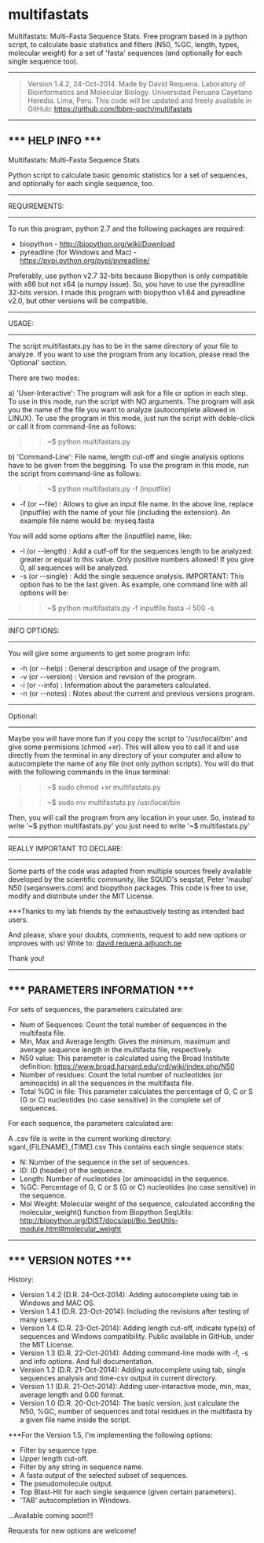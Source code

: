 multifastats
============

Multifastats: Multi-Fasta Sequence Stats. Free program based in a python
script, to calculate basic statistics and filters (N50, %GC, length, types,
molecular weight) for a set of 'fasta' sequences (and optionally for each
single sequence too).

-------------------------------------------------------------------------------

>Version 1.4.2, 24-Oct-2014.
Made by David Requena. Laboratory of Bioinformatics and Molecular Biology.
Universidad Peruana Cayetano Heredia. Lima, Peru.
This code will be updated and freely available in GitHub:
https://github.com/lbbm-upch/multifastats

-------------------------------------------------------------------------------

*** HELP INFO ***
-------------------------------------------------------------------------------
Multifastats: Multi-Fasta Sequence Stats

Python script to calculate basic genomic statistics for a set of sequences,
and optionally for each single sequence, too.

- - - - - - -
REQUIREMENTS:
- - - - - - -
To run this program, python 2.7 and the following packages are required:
* biopython - http://biopython.org/wiki/Download
* pyreadline (for Windows and Mac) - https://pypi.python.org/pypi/pyreadline/

Preferably, use python v2.7 32-bits because Biopython is only compatible with
x86 but not x64 (a numpy issue). So, you have to use the pyreadline 32-bits
version. I made this program with biopython v1.64 and pyreadline v2.0, but
other versions will be compatible.

- - - -
USAGE:
- - - -
The script multifastats.py has to be in the same directory of your file to analyze.
If you want to use the program from any location, please read the 'Optional' section.

There are two modes:

a) 'User-Interactive':
The program will ask for a file or option in each step.
To use in this mode, run the script with NO arguments. The program will ask
you the name of the file you want to analyze (autocomplete allowed in LINUX).
To use the program in this mode, just run the script with doble-click or call
it from command-line as follows:

>>~$ python multifastats.py

b) 'Command-Line':
File name, length cut-off and single analysis options have to be given from the
beggining. To use the program in this mode, run the script from command-line as
follows:

>>~$ python multifastats.py -f (inputfile)

* -f (or --file)	:	Allows to give an input file name. In the above line, replace
				(inputfile) with the name of your file (including the extension).
				An example file name would be: myseq.fasta

You will add some options after the (inputfile) name, like:
	
* -l (or --length)	:	Add a cutf-off for the sequences length to be analyzed: greater
				or equal to this value. Only positive numbers allowed! If you
				give 0, all sequences will be analyzed.
* -s (or --single)	:	Add the single sequence analysis. IMPORTANT: This option has to
				be the last given.
As example, one command line with all options will be:

>>~$ python multifastats.py -f inputfile.fasta -l 500 -s

- - - - - - -
INFO OPTIONS:
- - - - - - -
You will give some arguments to get some program info:

* -h (or --help)	 :	General description and usage of the program.
* -v (or --version)	 :	Version and revision of the program.
* -i (or --info)	 :	Information about the parameters calculated.
* -n (or --notes)	 :	Notes about the current and previous versions program.

- - - - -
Optional:
- - - - -
Maybe you will have more fun if you copy the script to '/usr/local/bin' 
and give some permisions (chmod +xr). This will allow you to call it and use
directly from the terminal in any directory of your computer and allow to
autocomplete the name of any file (not only python scripts).
You will do that with the following commands in the linux terminal:

>>~$ sudo chmod +xr multifastats.py

>>~$ sudo mv multifastats.py /usr/local/bin

Then, you will call the program from any location in your user. So, instead to
write '~$ python multifastats.py' you just need to write '~$ multifastats.py'

- - - - - - - - - - - - - - - - - - - - - - - - - - - - - - - - - - - - - - - -
REALLY IMPORTANT TO DECLARE:
- - - - - - - - - - - - - - -
Some parts of the code was adapted from multiple sources freely available
developed by the scientific community, like SQUID's seqstat, Peter 'maubp' N50
(seqanswers.com) and biopython packages. This code is free to use, modify and
distribute under the MIT License.

***Thanks to my lab friends by the exhaustively testing as intended bad users.

And please, share your doubts, comments, request to add new options or
improves with us! Write to: david.requena.a@upch.pe

Thank you!
- - - - - - - - - - - - - - - - - - - - - - - - - - - - - - - - - - - - - - - -

*** PARAMETERS INFORMATION ***
-------------------------------------------------------------------------------

For sets of sequences, the parameters calculated are:

- Num of Sequences: Count the total number of sequences in the multifasta file.
- Min, Max and Average length: Gives the minimum, maximum and average sequence
  length in the multifasta file, respectively.
- N50 value: This parameter is calculated using the Broad Institute definition:
  https://www.broad.harvard.edu/crd/wiki/index.php/N50
- Number of residues: Count the total number of nucleotides (or aminoacids) in
  all the sequences in the multifasta file.
- Total %GC in file: This parameter calculates the percentage of G, C or S (G
  or C) nucleotides (no case sensitive) in the complete set of sequences.

For each sequence, the parameters calculated are:

A .csv file is write in the current working directory:
sganl_(FILENAME)_(TIME).csv
This contains each single sequence stats:

- N: Number of the sequence in the set of sequences.
- ID: ID (header) of the sequence.
- Length: Number of nucleotides (or aminoacids) in the sequence.
- %GC: Percentage of G, C or S (G or C) nucleotides (no case sensitive) in the
  sequence.
- Mol Weight: Molecular weight of the sequence, calculated according the
  molecular_weight() function from Biopython SeqUtils:
  http://biopython.org/DIST/docs/api/Bio.SeqUtils-module.html#molecular_weight

- - - - - - - - - - - - - - - - - - - - - - - - - - - - - - - - - - - - - - - -

*** VERSION NOTES ***
-------------------------------------------------------------------------------
History:
- Version 1.4.2 (D.R. 24-Oct-2014):
Adding autocomplete using tab in Windows and MAC OS.
- Version 1.4.1 (D.R. 23-Oct-2014):
Including the revisions after testing of many users.
- Version 1.4 (D.R. 23-Oct-2014):
Adding length cut-off, indicate type(s) of sequences and Windows compatibility.
Public available in GitHub, under the MIT License.
- Version 1.3 (D.R. 22-Oct-2014):
Adding command-line mode with -f, -s and info options. And full documentation.
- Version 1.2 (D.R. 21-Oct-2014):
Adding autocomplete using tab, single sequences analysis and time-csv output
in current directory.
- Version 1.1 (D.R. 21-Oct-2014):
Adding user-interactive mode, min, max, average length and 0.00 format.
- Version 1.0 (D.R. 20-Oct-2014):
The basic version, just calculate the N50, %GC, number of sequences and total
residues in the multifasta by a given file name inside the script.

***For the Version 1.5, I'm implementing the following options:
- Filter by sequence type.
- Upper length cut-off.
- Filter by any string in sequence name.
- A fasta output of the selected subset of sequences.
- The pseudomolecule output.
- Top Blast-Hit for each single sequence (given certain parameters).
- 'TAB' autocompletion in Windows.

...Available coming soon!!!

Requests for new options are welcome!
